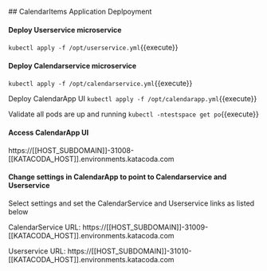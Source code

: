## CalendarItems Application Deplpoyment

#### Deploy Userservice microservice

`kubectl apply -f /opt/userservice.yml`{{execute}}

#### Deploy Calendarservice microservice
`kubectl apply -f /opt/calendarservice.yml`{{execute}}

Deploy CalendarApp UI
`kubectl apply -f /opt/calendarapp.yml`{{execute}}

Validate all pods are up and running
`kubectl -ntestspace get po`{{execute}}

#### Access CalendarApp UI

https://[[HOST_SUBDOMAIN]]-31008-[[KATACODA_HOST]].environments.katacoda.com

#### Change settings in CalendarApp to point to Calendarservice and Userservice
Select settings and set the CalendarService and Userservice links as listed below

CalendarService URL: https://[[HOST_SUBDOMAIN]]-31009-[[KATACODA_HOST]].environments.katacoda.com

Userservice URL: https://[[HOST_SUBDOMAIN]]-31010-[[KATACODA_HOST]].environments.katacoda.com






